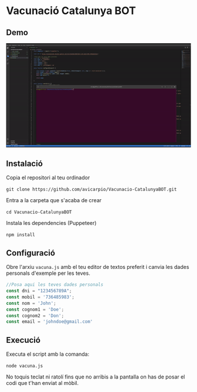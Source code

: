 # Vacunació Catalunya BOT

## Demo

![DemoBot](DemoBot.gif)

## Instalació

Copia el repositori al teu ordinador

`git clone https://github.com/avicarpio/Vacunacio-CatalunyaBOT.git`

Entra a la carpeta que s'acaba de crear

`cd Vacunacio-CatalunyaBOT`

Instala les dependencies (Puppeteer)

`npm install`

## Configuració

Obre l'arxiu `vacuna.js` amb el teu editor de textos preferit i canvia les dades personals d'exemple per les teves.

```javascript
//Posa aqui les teves dades personals
const dni = "123456789A";
const mobil = '736485983';
const nom = 'John';
const cognom1 = 'Doe';
const cognom2 = 'Don';
const email = 'johndoe@gmail.com'
```

## Execució

Executa el script amb la comanda:

`node vacuna.js`

No toquis teclat ni ratolí fins que no arribis a la pantalla on has de posar el codi que t'han enviat al mòbil.
